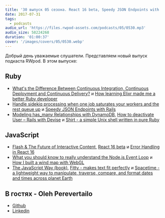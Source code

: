 ```yaml
---
title: '30 выпуск 05 сезона. React 16 beta, Speedy JSON Endpoints with Rails, Flash & The Future of Interactive Content, Fitty и прочее'
date: 2017-07-31
tags:
  - podcasts
audio_url: 'https://files.rwpod-assets.com/podcasts/05/0530.mp3'
audio_size: 58224268
duration: '01:00:37'
cover: '/images/covers/05/0530.webp'
---
```


Добрый день уважаемые слушатели. Представляем новый выпуск подкаста RWpod. В этом выпуске:

## Ruby

- [What's the Difference Between Continuous Integration, Continuous Deployment and Continuous Delivery?](https://semaphoreci.com/blog/2017/07/27/what-is-the-difference-between-continuous-integration-continuous-deployment-and-continuous-delivery.html) и [How learning Elixr made me a better Ruby developer](https://www.amberbit.com/blog/2017/7/27/how-learning-elixir-made-me-better-ruby-developer/)
- [Handle sidekiq processing when one job saturates your workers and the rest queue up](http://blog.arkency.com/2017/07/sidekiq-slow-processing-one-job-saturates-workers-rest-queue-up/) и [Speedy JSON Endpoints with Rails](https://medium.com/companydev/speedy-json-endpoints-with-rails-b6130f757815)
- [Modeling has_many Relationships with DynamoDB](https://blog.codeship.com/modeling-has_many-relationships-with-dynamodb/), [How to deactivate User – Rails with Devise](https://blog.kodius.io/2017/07/26/how-to-deactivate-user-rails-with-devise/) и [Shirt - a simple Unix shell written in pure Ruby](https://github.com/jstorimer/shirt)

## JavaScript

- [Flash & The Future of Interactive Content](https://blogs.adobe.com/conversations/2017/07/adobe-flash-update.html), [React 16 beta](https://github.com/facebook/react/issues/10294) и [Error Handling in React 16](https://facebook.github.io/react/blog/2017/07/26/error-handling-in-react-16.html)
- [What you should know to really understand the Node.js Event Loop](https://medium.com/the-node-js-collection/what-you-should-know-to-really-understand-the-node-js-event-loop-and-its-metrics-c4907b19da4c) и [How I built a wind map with WebGL](https://blog.mapbox.com/how-i-built-a-wind-map-with-webgl-b63022b5537f)
- [The JavaScript Way (book)](https://github.com/bpesquet/thejsway/#readme), [Fitty - makes text fit perfectly](https://rikschennink.github.io/fitty/) и [Spacetime - a lightweight way to manipulate, traverse, compare, and format dates and times across planet Earth](https://github.com/smallwins/spacetime)

## В гостях - Oleh Perevertailo

- [Github](https://github.com/LegaKh)
- [Linkedin](https://www.linkedin.com/in/oleg-perevertaylo-48797393/)
